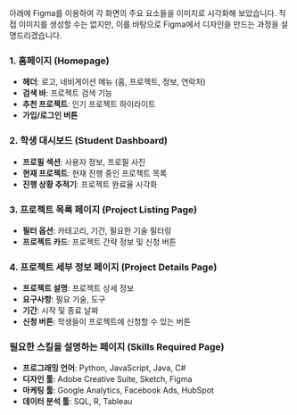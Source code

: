 아래에 Figma를 이용하여 각 화면의 주요 요소들을 이미지로 시각화해 보았습니다. 직접 이미지를 생성할 수는 없지만, 이를 바탕으로 Figma에서 디자인을 만드는 과정을 설명드리겠습니다.

### 1. 홈페이지 (Homepage)
- **헤더**: 로고, 네비게이션 메뉴 (홈, 프로젝트, 정보, 연락처)
- **검색 바**: 프로젝트 검색 기능
- **추천 프로젝트**: 인기 프로젝트 하이라이트
- **가입/로그인 버튼**


### 2. 학생 대시보드 (Student Dashboard)
- **프로필 섹션**: 사용자 정보, 프로필 사진
- **현재 프로젝트**: 현재 진행 중인 프로젝트 목록
- **진행 상황 추적기**: 프로젝트 완료율 시각화


### 3. 프로젝트 목록 페이지 (Project Listing Page)
- **필터 옵션**: 카테고리, 기간, 필요한 기술 필터링
- **프로젝트 카드**: 프로젝트 간략 정보 및 신청 버튼


### 4. 프로젝트 세부 정보 페이지 (Project Details Page)
- **프로젝트 설명**: 프로젝트 상세 정보
- **요구사항**: 필요 기술, 도구
- **기간**: 시작 및 종료 날짜
- **신청 버튼**: 학생들이 프로젝트에 신청할 수 있는 버튼


### 필요한 스킬을 설명하는 페이지 (Skills Required Page)
- **프로그래밍 언어**: Python, JavaScript, Java, C#
- **디자인 툴**: Adobe Creative Suite, Sketch, Figma
- **마케팅 툴**: Google Analytics, Facebook Ads, HubSpot
- **데이터 분석 툴**: SQL, R, Tableau

